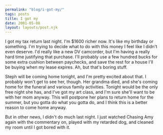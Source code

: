 ```yaml
---
permalink: "blog/i-got-my/"
tags: posts
title: I got my
date: 2001-05-08
layout: layouts/post.njk
---
```


I got my tax return last night. I'm $1600 richer now. It's like my birthday or something. I'm trying to decide what to do with this money I feel like I didn't even deserve. I'd really like a new DV camcorder, but I'm having a really hard time justifying that purchase. I'll probably use a few hundred bucks for some extra cushion between paychecks, and save the rest for a house I'll be buying when my lease expires. Ah, but that's boring stuff.

Steph will be coming home tonight, and I'm pretty excited about that. I probably won't get to see her, though. Her grandma died, and she's coming home for the funeral and various family activities. Tonight would be the only free night she has, and I've got my art class, and I'm sure she'll want to be with her mom anyway. This will postpone her plans to return home for the summer, but you gotta do what you gotta do, and I think this is a better reason to come home anyway.

But in other news, I didn't do much last night. I just watched Chasing Amy again with the commentary on, played with my retarded dog, and cleaned my room until I got bored with it.